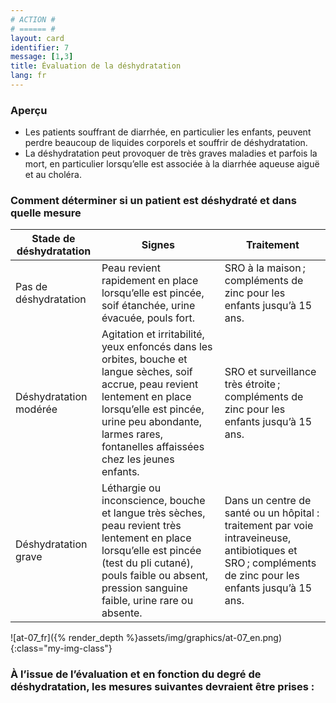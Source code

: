 ```yaml
---
# ACTION #
# ====== #
layout: card
identifier: 7
message: [1,3]
title: Évaluation de la déshydratation
lang: fr
---
```


### Aperçu
- Les patients souffrant de diarrhée, en particulier les enfants, peuvent perdre beaucoup de liquides corporels et souffrir de déshydratation.
- La déshydratation peut provoquer de très graves maladies et parfois la mort, en particulier lorsqu’elle est associée à la diarrhée aqueuse aiguë et au choléra.

### Comment déterminer si un patient est déshydraté et dans quelle mesure

| Stade de déshydratation |	Signes |	Traitement
| --- | --- | ---
| Pas de déshydratation | Peau revient rapidement en place lorsqu’elle est pincée, soif étanchée, urine évacuée, pouls fort.	| SRO à la maison ; compléments de zinc pour les enfants jusqu’à 15 ans.
| Déshydratation modérée | Agitation et irritabilité, yeux enfoncés dans les orbites, bouche et langue sèches, soif accrue, peau revient lentement en place lorsqu’elle est pincée, urine peu abondante, larmes rares, fontanelles affaissées chez les jeunes enfants.	| SRO et surveillance très étroite ; compléments de zinc pour les enfants jusqu’à 15 ans.
| Déshydratation grave |	Léthargie ou inconscience, bouche et langue très sèches, peau revient très lentement en place lorsqu’elle est pincée (test du pli cutané), pouls faible ou absent, pression sanguine faible, urine rare ou absente. |	Dans un centre de santé ou un hôpital : traitement par voie intraveineuse, antibiotiques et SRO ; compléments de zinc pour les enfants jusqu’à 15 ans. |

![at-07_fr]({% render_depth %}assets/img/graphics/at-07_en.png){:class="my-img-class"}

### À l’issue de l’évaluation et en fonction du degré de déshydratation, les mesures suivantes devraient être prises :
